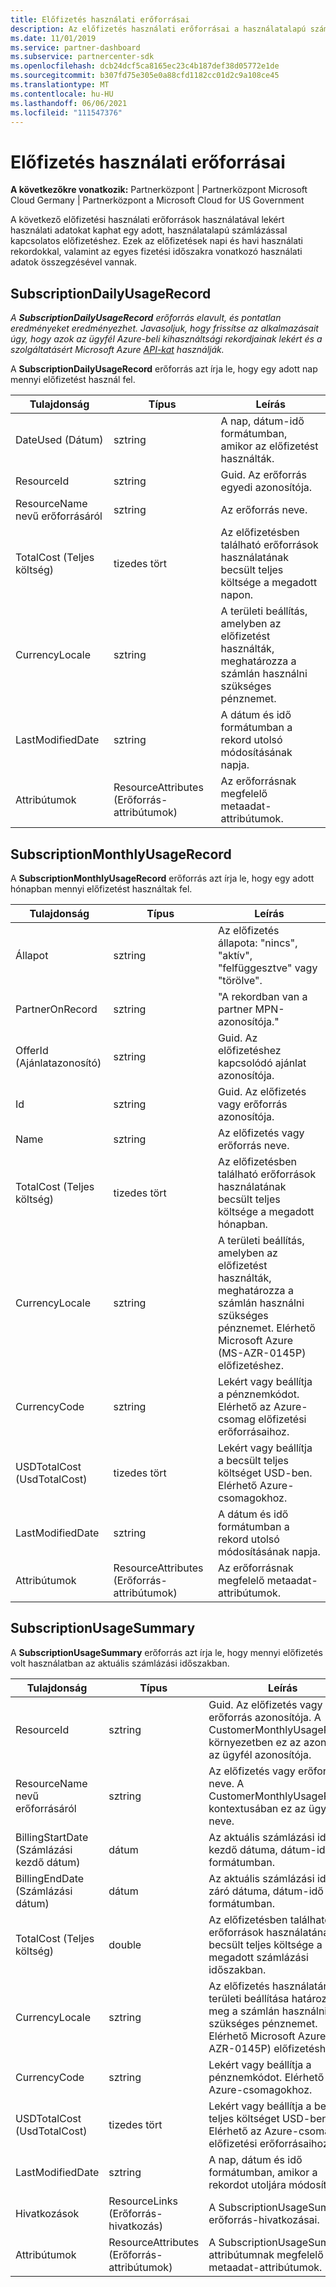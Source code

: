 ```yaml
---
title: Előfizetés használati erőforrásai
description: Az előfizetés használati erőforrásai a használatalapú számlázással kapcsolatos előfizetéseket írják le. Ezek az előfizetések napi és havi használati rekordokkal, valamint az egyes fizetési időszakra vonatkozó használati adatok összegzésével vannak.
ms.date: 11/01/2019
ms.service: partner-dashboard
ms.subservice: partnercenter-sdk
ms.openlocfilehash: dcb24dcf5ca8165ec23c4b187def38d05772e1de
ms.sourcegitcommit: b307fd75e305e0a88cfd1182cc01d2c9a108ce45
ms.translationtype: MT
ms.contentlocale: hu-HU
ms.lasthandoff: 06/06/2021
ms.locfileid: "111547376"
---
```

# <a name="subscription-usage-resources"></a>Előfizetés használati erőforrásai

**A következőkre vonatkozik:** Partnerközpont | Partnerközpont Microsoft Cloud Germany | Partnerközpont a Microsoft Cloud for US Government

A következő előfizetési használati erőforrások használatával lekért használati adatokat kaphat egy adott, használatalapú számlázással kapcsolatos előfizetéshez. Ezek az előfizetések napi és havi használati rekordokkal, valamint az egyes fizetési időszakra vonatkozó használati adatok összegzésével vannak.

## <a name="subscriptiondailyusagerecord"></a>SubscriptionDailyUsageRecord

*A **SubscriptionDailyUsageRecord** erőforrás elavult, és pontatlan eredményeket eredményezhet. Javasoljuk, hogy frissítse az alkalmazásait úgy, hogy azok az ügyfél Azure-beli kihasználtsági rekordjainak lekért és a szolgáltatásért Microsoft Azure [API-kat](get-prices-for-microsoft-azure.md) használják. [](get-a-customer-s-utilization-record-for-azure.md)*

A **SubscriptionDailyUsageRecord** erőforrás azt írja le, hogy egy adott nap mennyi előfizetést használ fel.

| Tulajdonság         | Típus               | Leírás                                                                                   |
|------------------|--------------------|-----------------------------------------------------------------------------------------------|
| DateUsed (Dátum)         | sztring             | A nap, dátum-idő formátumban, amikor az előfizetést használták.                                 |
| ResourceId       | sztring             | Guid. Az erőforrás egyedi azonosítója.                                                          |
| ResourceName nevű erőforrásáról     | sztring             | Az erőforrás neve.                                                                     |
| TotalCost (Teljes költség)        | tizedes tört             | Az előfizetésben található erőforrások használatának becsült teljes költsége a megadott napon.     |
| CurrencyLocale   | sztring             | A területi beállítás, amelyben az előfizetést használták, meghatározza a számlán használni szükséges pénznemet. |
| LastModifiedDate | sztring             | A dátum és idő formátumban a rekord utolsó módosításának napja.                             |
| Attribútumok       | ResourceAttributes (Erőforrás-attribútumok) | Az erőforrásnak megfelelő metaadat-attribútumok.                                        |

## <a name="subscriptionmonthlyusagerecord"></a>SubscriptionMonthlyUsageRecord

A **SubscriptionMonthlyUsageRecord** erőforrás azt írja le, hogy egy adott hónapban mennyi előfizetést használtak fel.

| Tulajdonság         | Típus               | Leírás                                                                                   |
|------------------|--------------------|-----------------------------------------------------------------------------------------------|
| Állapot           | sztring             | Az előfizetés állapota: "nincs", "aktív", "felfüggesztve" vagy "törölve".                  |
| PartnerOnRecord  | sztring             | "A rekordban van a partner MPN-azonosítója."                                                        |
| OfferId (Ajánlatazonosító)          | sztring             | Guid. Az előfizetéshez kapcsolódó ajánlat azonosítója.                                       |
| Id               | sztring             | Guid. Az előfizetés vagy erőforrás azonosítója.                                                 |
| Name             | sztring             | Az előfizetés vagy erőforrás neve.                                                     |
| TotalCost (Teljes költség)        | tizedes tört             | Az előfizetésben található erőforrások használatának becsült teljes költsége a megadott hónapban.   |
| CurrencyLocale   | sztring             | A területi beállítás, amelyben az előfizetést használták, meghatározza a számlán használni szükséges pénznemet. Elérhető Microsoft Azure (MS-AZR-0145P) előfizetéshez. |
| CurrencyCode     | sztring             | Lekért vagy beállítja a pénznemkódot. Elérhető az Azure-csomag előfizetési erőforrásaihoz.                                         |
| USDTotalCost (UsdTotalCost)     | tizedes tört             | Lekért vagy beállítja a becsült teljes költséget USD-ben. Elérhető Azure-csomagokhoz.                                         |
| LastModifiedDate | sztring             | A dátum és idő formátumban a rekord utolsó módosításának napja.                             |
| Attribútumok       | ResourceAttributes (Erőforrás-attribútumok) | Az erőforrásnak megfelelő metaadat-attribútumok.                                        |

## <a name="subscriptionusagesummary"></a>SubscriptionUsageSummary

A **SubscriptionUsageSummary** erőforrás azt írja le, hogy mennyi előfizetés volt használatban az aktuális számlázási időszakban.

| Tulajdonság         | Típus               | Leírás                                                                                                            |
|------------------|--------------------|------------------------------------------------------------------------------------------------------------------------|
| ResourceId       | sztring             | Guid. Az előfizetés vagy erőforrás azonosítója. A CustomerMonthlyUsageRecord környezetben ez az azonosító az ügyfél azonosítója. |
| ResourceName nevű erőforrásáról     | sztring             | Az előfizetés vagy erőforrás neve. A CustomerMonthlyUsageRecord kontextusában ez az ügyfél neve. |
| BillingStartDate (Számlázási kezdő dátum) | dátum               | Az aktuális számlázási időszak kezdő dátuma, dátum-idő formátumban.                                                     |
| BillingEndDate (Számlázási dátum)   | dátum               | Az aktuális számlázási időszak záró dátuma, dátum-idő formátumban.                                                       |
| TotalCost (Teljes költség)        | double             | Az előfizetésben található erőforrások használatának becsült teljes költsége a megadott számlázási időszakban.               |
| CurrencyLocale   | sztring             | Az előfizetés használatának területi beállítása határozza meg a számlán használni szükséges pénznemet. Elérhető Microsoft Azure (MS-AZR-0145P) előfizetéshez. |
| CurrencyCode   | sztring             | Lekért vagy beállítja a pénznemkódot. Elérhető Azure-csomagokhoz.                                         |
| USDTotalCost (UsdTotalCost)   | tizedes tört             | Lekért vagy beállítja a becsült teljes költséget USD-ben. Elérhető az Azure-csomag előfizetési erőforrásaihoz.                                         |
| LastModifiedDate | sztring             | A nap, dátum és idő formátumban, amikor a rekordot utoljára módosították.                                                      |
| Hivatkozások            | ResourceLinks (Erőforrás-hivatkozás)      | A SubscriptionUsageSummary erőforrás-hivatkozásai.                                                      |
| Attribútumok       | ResourceAttributes (Erőforrás-attribútumok) | A SubscriptionUsageSummary attribútumnak megfelelő metaadat-attribútumok.                                                 |
